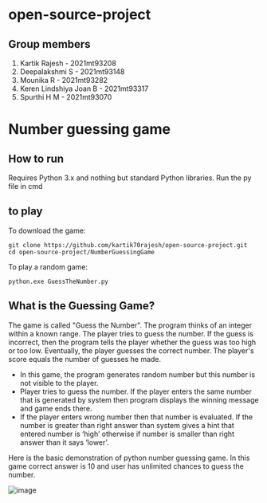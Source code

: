 # open-source-project

## Group members
1. Kartik Rajesh            -   2021mt93208
2. Deepalakshmi S           -   2021mt93148
3. Mounika R                -   2021mt93282
4. Keren Lindshiya Joan B   -   2021mt93317
5. Spurthi H M              -   2021mt93070


# Number guessing game

## How to run
Requires Python 3.x and nothing but standard Python libraries.
Run the py file in cmd

## to play

To download the game:

    git clone https://github.com/kartik70rajesh/open-source-project.git
    cd open-source-project/NumberGuessingGame

To play a random game:

    python.exe GuessTheNumber.py

## What is the Guessing Game?
The game is called "Guess the Number". The program thinks of an integer within a known range. The player tries to guess the number. If the guess is incorrect, then the program tells the  player whether the guess was too high or too low. Eventually, the player guesses the correct number. The player's score equals the number of guesses he made.

- In this game, the program generates random number but this number is not visible to the player.
- Player tries to guess the number. If the player enters the same number that is generated by system then program displays the winning message and game ends there.
- If the player enters wrong number then that number is evaluated. If the number is greater than right answer than system gives a hint that entered number is ‘high’ otherwise if number is smaller than right answer than it says ‘lower’.

Here is the basic demonstration of python number guessing game. In this game correct answer is 10 and user has unlimited chances to guess the number.

![image](https://user-images.githubusercontent.com/98651685/167257822-1821402c-8c52-422b-9ea1-b7c19250d4c3.png)

